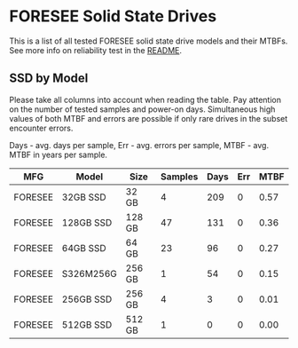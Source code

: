 FORESEE Solid State Drives
==========================

This is a list of all tested FORESEE solid state drive models and their MTBFs. See
more info on reliability test in the [README](https://github.com/bsdhw/SMART).

SSD by Model
------------

Please take all columns into account when reading the table. Pay attention on the
number of tested samples and power-on days. Simultaneous high values of both MTBF
and errors are possible if only rare drives in the subset encounter errors.

Days - avg. days per sample,
Err  - avg. errors per sample,
MTBF - avg. MTBF in years per sample.

| MFG       | Model              | Size   | Samples | Days  | Err   | MTBF |
|-----------|--------------------|--------|---------|-------|-------|------|
| FORESEE   | 32GB SSD           | 32 GB  | 4       | 209   | 0     | 0.57   |
| FORESEE   | 128GB SSD          | 128 GB | 47      | 131   | 0     | 0.36   |
| FORESEE   | 64GB SSD           | 64 GB  | 23      | 96    | 0     | 0.27   |
| FORESEE   | S326M256G          | 256 GB | 1       | 54    | 0     | 0.15   |
| FORESEE   | 256GB SSD          | 256 GB | 4       | 3     | 0     | 0.01   |
| FORESEE   | 512GB SSD          | 512 GB | 1       | 0     | 0     | 0.00   |

